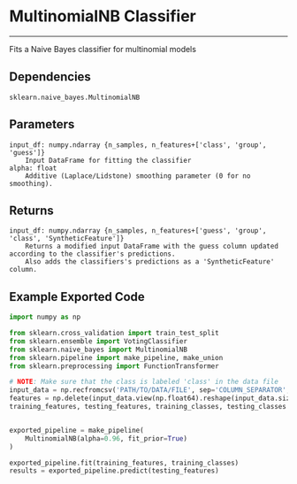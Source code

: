 # MultinomialNB Classifier
* * *

Fits a Naive Bayes classifier for multinomial models

## Dependencies
    sklearn.naive_bayes.MultinomialNB

Parameters
----------
    input_df: numpy.ndarray {n_samples, n_features+['class', 'group', 'guess']}
        Input DataFrame for fitting the classifier
    alpha: float
        Additive (Laplace/Lidstone) smoothing parameter (0 for no smoothing).

Returns
-------
    input_df: numpy.ndarray {n_samples, n_features+['guess', 'group', 'class', 'SyntheticFeature']}
        Returns a modified input DataFrame with the guess column updated according to the classifier's predictions.
        Also adds the classifiers's predictions as a 'SyntheticFeature' column.


Example Exported Code
---------------------

```Python
import numpy as np

from sklearn.cross_validation import train_test_split
from sklearn.ensemble import VotingClassifier
from sklearn.naive_bayes import MultinomialNB
from sklearn.pipeline import make_pipeline, make_union
from sklearn.preprocessing import FunctionTransformer

# NOTE: Make sure that the class is labeled 'class' in the data file
input_data = np.recfromcsv('PATH/TO/DATA/FILE', sep='COLUMN_SEPARATOR', dtype=np.float64)
features = np.delete(input_data.view(np.float64).reshape(input_data.size, -1), input_data.dtype.names.index('class'), axis=1)
training_features, testing_features, training_classes, testing_classes =     train_test_split(features, tpot_data['class'], random_state=42)


exported_pipeline = make_pipeline(
    MultinomialNB(alpha=0.96, fit_prior=True)
)

exported_pipeline.fit(training_features, training_classes)
results = exported_pipeline.predict(testing_features)
```
